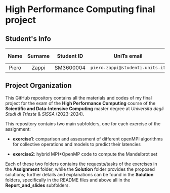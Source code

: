 # High Performance Computing final project

## Student's Info

| Name | Surname | Student ID | UniTs email | Personal email | Master course |
|:---:|:---:|:---:|:---:|:---:|:---:|
| Piero | Zappi | SM3600004 | `piero.zappi@studenti.units.it` | `piero.z.2001@gmail.com` | SDIC |

## Project Organization

This GitHub repository contains all the materials and codes of my final project for the exam of the **High Performance Computing** course of the **Scientific and Data-Intensive Computing** master degree at *Università degli Studi di Trieste* & *SISSA* (2023-2024).

This repository contains two main subfolders, one for each exercise of the assignment:

* **exercise1**: comparison and assessment of different openMPI algorithms for collective operations and models to predict their latencies

* **exercise2**: hybrid MPI+OpenMP code to compute the Mandelbrot set

Each of these two folders contains the requests/tasks of the exercises in the **Assignment** folder, while the **Solution** folder provides the proposed solutions; further details and explanations can be found in the **Solution** folders, specifically in the README files and above all in the **Report_and_slides** subfolders.
